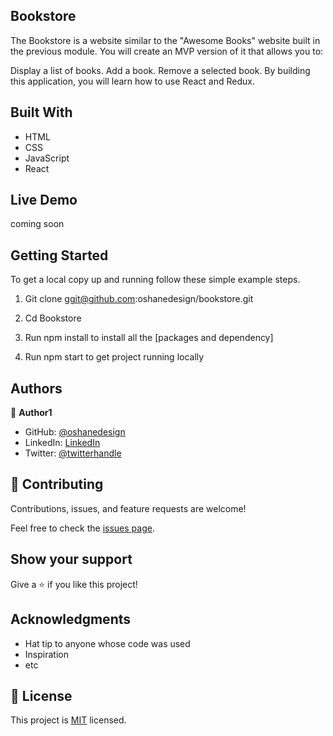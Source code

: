 ## Bookstore
The Bookstore is a website similar to the "Awesome Books" website built in the previous module. You will create an MVP version of it that allows you to:

Display a list of books.
Add a book.
Remove a selected book.
By building this application, you will learn how to use React and Redux.


## Built With

- HTML
- CSS
- JavaScript
- React

## Live Demo

coming soon
 
## Getting Started

To get a local copy up and running follow these simple example steps.

1. Git clone ggit@github.com:oshanedesign/bookstore.git

2. Cd Bookstore

3. Run npm install to install all the [packages and dependency]

4. Run npm start to get project running locally 



## Authors

👤 **Author1**

- GitHub: [@oshanedesign](https://github.com/oshanedesign)
- LinkedIn: [LinkedIn](https://www.linkedin.com/in/oshane-design-ab2631237)
- Twitter: [@twitterhandle](https://twitter.com/oshanedesign)


## 🤝 Contributing

Contributions, issues, and feature requests are welcome!

Feel free to check the [issues page](../../issues/).

## Show your support

Give a ⭐️ if you like this project!

## Acknowledgments

- Hat tip to anyone whose code was used
- Inspiration
- etc

## 📝 License

This project is [MIT](./MIT.md) licensed.
